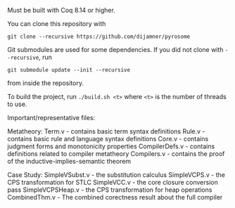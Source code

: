 Must be built with Coq 8.14 or higher.

You can clone this repository with

    git clone --recursive https://github.com/dijamner/pyrosome

Git submodules are used for some dependencies. If you did not clone with `--recursive`, run

    git submodule update --init --recursive

from inside the repository.

To build the project, run `./build.sh <t>` where `<t>` is the number of threads to use.


Important/representative files:

Metatheory:
Term.v - contains basic term syntax definitions
Rule.v - contains basic rule and language syntax definitions
Core.v - contains judgment forms and monotonicity properties
CompilerDefs.v - contains definitions related to compiler metatheory
Compilers.v - contains the proof of the inductive-implies-semantic theorem

Case Study:
SimpleVSubst.v - the substitution calculus
SimpleVCPS.v - the CPS transformation for STLC
SimpleVCC.v - the core closure conversion pass
SimpleVCPSHeap.v - the CPS transformation for heap operations
CombinedThm.v - The combined corectness result about the full compiler